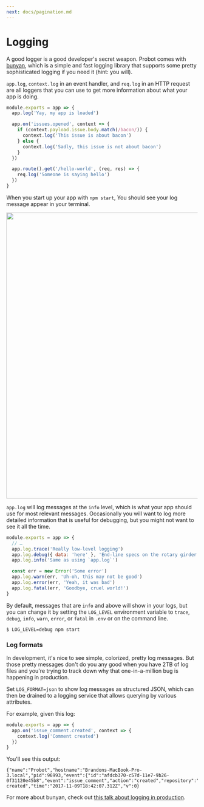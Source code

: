 ```yaml
---
next: docs/pagination.md
---
```


# Logging

A good logger is a good developer's secret weapon. Probot comes with [bunyan](https://github.com/trentm/node-bunyan), which is a simple and fast logging library that supports some pretty sophisticated logging if you need it (hint: you will).

`app.log`, `context.log` in an event handler, and `req.log` in an HTTP request are all loggers that you can use to get more information about what your app is doing.

```js
module.exports = app => {
  app.log('Yay, my app is loaded')

  app.on('issues.opened', context => {
    if (context.payload.issue.body.match(/bacon/)) {
      context.log('This issue is about bacon')
    } else {
      context.log('Sadly, this issue is not about bacon')
    }
  })

  app.route().get('/hello-world', (req, res) => {
    req.log('Someone is saying hello')
  })
}
```

When you start up your app with `npm start`, You should see your log message appear in your terminal.

<img width="753" alt="" src="https://user-images.githubusercontent.com/173/33234904-d43e7f14-d1f3-11e7-8dcb-6c47e58bd56b.png">

`app.log` will log messages at the `info` level, which is what your app should use for most relevant messages. Occasionally you will want to log more detailed information that is useful for debugging, but you might not want to see it all the time.

```js
module.exports = app => {
  // …
  app.log.trace('Really low-level logging')
  app.log.debug({ data: 'here' }, 'End-line specs on the rotary girder')
  app.log.info('Same as using `app.log`')

  const err = new Error('Some error')
  app.log.warn(err, 'Uh-oh, this may not be good')
  app.log.error(err, 'Yeah, it was bad')
  app.log.fatal(err, 'Goodbye, cruel world!')
}
```

By default, messages that are `info` and above will show in your logs, but you can change it by setting the
`LOG_LEVEL` environment variable to `trace`, `debug`, `info`, `warn`, `error`, or `fatal` in `.env` or on the command line.

```
$ LOG_LEVEL=debug npm start
```

### Log formats

In development, it's nice to see simple, colorized, pretty log messages. But those pretty messages don't do you any good when you have 2TB of log files and you're trying to track down why that one-in-a-million bug is happening in production.

Set `LOG_FORMAT=json` to show log messages as structured JSON, which can then be drained to a logging service that allows querying by various attributes.

For example, given this log:

```js
module.exports = app => {
  app.on('issue_comment.created', context => {
    context.log('Comment created')
  })
}
```

You'll see this output:

```
{"name":"Probot","hostname":"Brandons-MacBook-Pro-3.local","pid":96993,"event":{"id":"afdcb370-c57d-11e7-9b26-0f31120e45b8","event":"issue_comment","action":"created","repository":"robotland/test","installation":13055},"level":20,"msg":"Comment created","time":"2017-11-09T18:42:07.312Z","v":0}
```

For more about bunyan, check out [this talk about logging in production](http://trentm.com/talk-bunyan-in-prod/).
